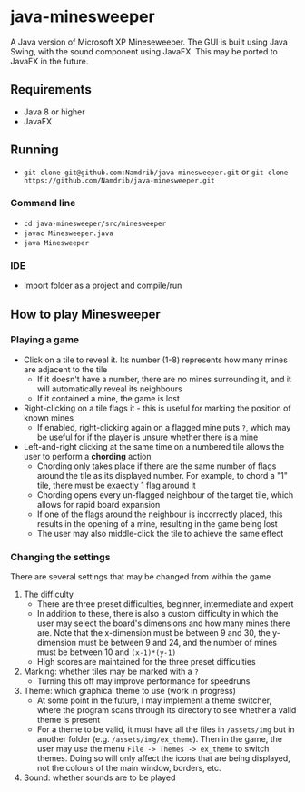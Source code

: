# java-minesweeper
A Java version of Microsoft XP Mineseweeper. The GUI is built using Java Swing, with the sound component using JavaFX. This may be ported to JavaFX in the future.

## Requirements
- Java 8 or higher
- JavaFX

## Running
- `git clone git@github.com:Namdrib/java-minesweeper.git` or `git clone https://github.com/Namdrib/java-minesweeper.git`

### Command line
- `cd java-minesweeper/src/minesweeper`
- `javac Minesweeper.java`
- `java Minesweeper`

### IDE
- Import folder as a project and compile/run

## How to play Minesweeper
### Playing a game
- Click on a tile to reveal it. Its number (1-8) represents how many mines are adjacent to the tile
	- If it doesn't have a number, there are no mines surrounding it, and it will automatically reveal its neighbours
	- If it contained a mine, the game is lost
- Right-clicking on a tile flags it - this is useful for marking the position of known mines
	- If enabled, right-clicking again on a flagged mine puts `?`, which may be useful for if the player is unsure whether there is a mine
- Left-and-right clicking at the same time on a numbered tile allows the user to perform a **chording** action
	- Chording only takes place if there are the same number of flags around the tile as its displayed number. For example, to chord a "1" tile, there must be exaectly 1 flag around it
	- Chording opens every un-flagged neighbour of the target tile, which allows for rapid board expansion
	- If one of the flags around the neighbour is incorrectly placed, this results in the opening of a mine, resulting in the game being lost
	- The user may also middle-click the tile to achieve the same effect

### Changing the settings
There are several settings that may be changed from within the game
1. The difficulty
	- There are three preset difficulties, beginner, intermediate and expert
	- In addition to these, there is also a custom difficulty in which the user may select the board's dimensions and how many mines there are. Note that the x-dimension must be between 9 and 30, the y-dimension must be between 9 and 24, and the number of mines must be between 10 and `(x-1)*(y-1)`
	- High scores are maintained for the three preset difficulties
1. Marking: whether tiles may be marked with a `?`
	- Turning this off may improve performance for speedruns
1. Theme: which graphical theme to use (work in progress) 
	- At some point in the future, I may implement a theme switcher, where the program scans through its directory to see whether a valid theme is present
	- For a theme to be valid, it must have all the files in `/assets/img` but in another folder (e.g. `/assets/img/ex_theme`). Then in the game, the user may use the menu `File -> Themes -> ex_theme` to switch themes. Doing so will only affect the icons that are being displayed, not the colours of the main window, borders, etc.
1. Sound: whether sounds are to be played
